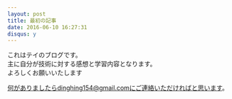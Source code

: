 ```yaml
---
layout: post
title: 最初の記事
date: 2016-06-10 16:27:31
disqus: y
---
```

これはテイのブログです。  
主に自分が技術に対する感想と学習内容となります。  
よろしくお願いいたします  

何がありましたらdinghing154@gmail.comにご連絡いただければと思います。
